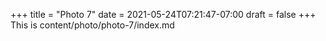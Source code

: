 +++
title = "Photo 7"
date = 2021-05-24T07:21:47-07:00
draft = false
+++
This is content/photo/photo-7/index.md
